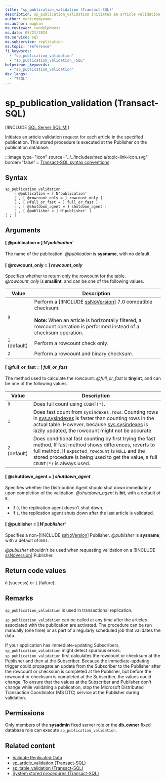 ```yaml
---
title: "sp_publication_validation (Transact-SQL)"
description: sp_publication_validation initiates an article validation request for each article in the specified publication.
author: markingmyname
ms.author: maghan
ms.reviewer: randolphwest
ms.date: 08/21/2024
ms.service: sql
ms.subservice: replication
ms.topic: "reference"
f1_keywords:
  - "sp_publication_validation"
  - "sp_publication_validation_TSQL"
helpviewer_keywords:
  - "sp_publication_validation"
dev_langs:
  - "TSQL"
---
```

# sp_publication_validation (Transact-SQL)

[!INCLUDE [SQL Server SQL MI](../../includes/applies-to-version/sql-asdbmi.md)]

Initiates an article validation request for each article in the specified publication. This stored procedure is executed at the Publisher on the publication database.

:::image type="icon" source="../../includes/media/topic-link-icon.svg" border="false"::: [Transact-SQL syntax conventions](../../t-sql/language-elements/transact-sql-syntax-conventions-transact-sql.md)

## Syntax

```syntaxsql
sp_publication_validation
    [ @publication = ] N'publication'
    [ , [ @rowcount_only = ] rowcount_only ]
    [ , [ @full_or_fast = ] full_or_fast ]
    [ , [ @shutdown_agent = ] shutdown_agent ]
    [ , [ @publisher = ] N'publisher' ]
[ ; ]
```

## Arguments

#### [ @publication = ] N'*publication*'

The name of the publication. *@publication* is **sysname**, with no default.

#### [ @rowcount_only = ] *rowcount_only*

Specifies whether to return only the rowcount for the table. *@rowcount_only* is **smallint**, and can be one of the following values.

| Value | Description |
| --- | --- |
| `0` | Perform a [!INCLUDE [ssNoVersion](../../includes/ssnoversion-md.md)] 7.0 compatible checksum.<br /><br />**Note:** When an article is horizontally filtered, a rowcount operation is performed instead of a checksum operation. |
| `1` (default) | Perform a rowcount check only. |
| `2` | Perform a rowcount and binary checksum. |

#### [ @full_or_fast = ] *full_or_fast*

The method used to calculate the rowcount. *@full_or_fast* is **tinyint**, and can be one of the following values.

| Value | Description |
| --- | --- |
| `0` | Does full count using `COUNT(*)`. |
| `1` | Does fast count from `sysindexes.rows`. Counting rows in [sys.sysindexes](../system-compatibility-views/sys-sysindexes-transact-sql.md) is faster than counting rows in the actual table. However, because [sys.sysindexes](../system-compatibility-views/sys-sysindexes-transact-sql.md) is lazily updated, the rowcount might not be accurate. |
| `2` (default) | Does conditional fast counting by first trying the fast method. If fast method shows differences, reverts to full method. If `expected_rowcount` is `NULL` and the stored procedure is being used to get the value, a full `COUNT(*)` is always used. |

#### [ @shutdown_agent = ] *shutdown_agent*

Specifies whether the Distribution Agent should shut down immediately upon completion of the validation. *@shutdown_agent* is **bit**, with a default of `0`.

- If `0`, the replication agent doesn't shut down.
- If `1`, the replication agent shuts down after the last article is validated.

#### [ @publisher = ] N'*publisher*'

Specifies a non-[!INCLUDE [ssNoVersion](../../includes/ssnoversion-md.md)] Publisher. *@publisher* is **sysname**, with a default of `NULL`.

*@publisher* shouldn't be used when requesting validation on a [!INCLUDE [ssNoVersion](../../includes/ssnoversion-md.md)] Publisher.

## Return code values

`0` (success) or `1` (failure).

## Remarks

`sp_publication_validation` is used in transactional replication.

`sp_publication_validation` can be called at any time after the articles associated with the publication are activated. The procedure can be run manually (one time) or as part of a regularly scheduled job that validates the data.

If your application has immediate-updating Subscribers, `sp_publication_validation` might detect spurious errors. `sp_publication_validation` first calculates the rowcount or checksum at the Publisher and then at the Subscriber. Because the immediate-updating trigger could propagate an update from the Subscriber to the Publisher after the rowcount or checksum is completed at the Publisher, but before the rowcount or checksum is completed at the Subscriber, the values could change. To ensure that the values at the Subscriber and Publisher don't change while validating a publication, stop the Microsoft Distributed Transaction Coordinator (MS DTC) service at the Publisher during validation.

## Permissions

Only members of the **sysadmin** fixed server role or the **db_owner** fixed database role can execute `sp_publication_validation`.

## Related content

- [Validate Replicated Data](../replication/validate-data-at-the-subscriber.md)
- [sp_article_validation (Transact-SQL)](sp-article-validation-transact-sql.md)
- [sp_table_validation (Transact-SQL)](sp-table-validation-transact-sql.md)
- [System stored procedures (Transact-SQL)](system-stored-procedures-transact-sql.md)
